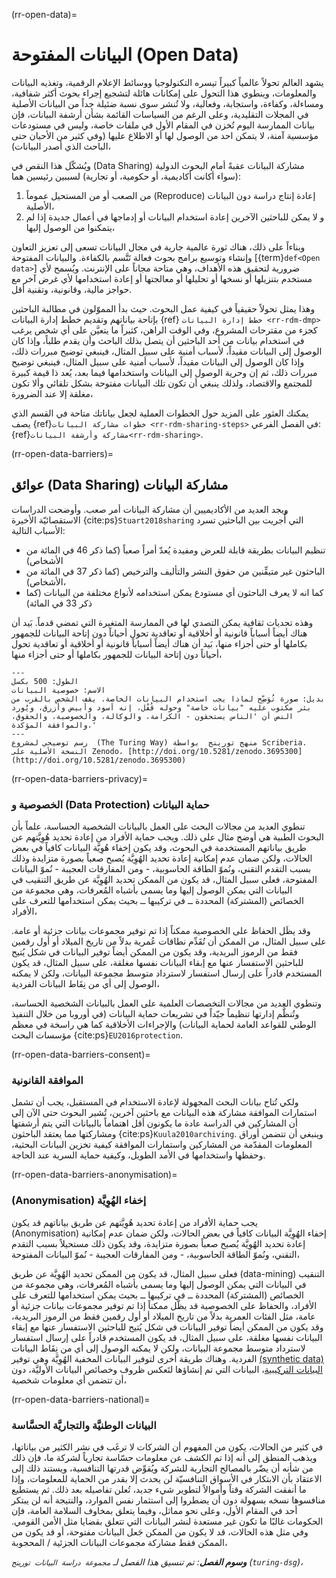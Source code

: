 (rr-open-data)=
#  البيانات المفتوحة (Open Data)

يشهد العالم تحولاً عالمياً كبيراً تيسره التكنولوجيا ووسائط الإعلام الرقمية، وتغذيه البيانات والمعلومات، وينطوي هذا التحول على إمكانات هائلة لتشجيع إجراء بحوث أكثر شفافية، ومساءلة، وكفاءة، واستجابة، وفعالية، ولا تُنشر سوى نسبة ضئيلة جداً من البيانات الأصلية في المجلات التقليدية، وعلى الرغم من السياسات القائمة بشأن أرشفة البيانات، فإن بيانات الممارسة اليوم تُخزن في المقام الأول في ملفات خاصة، وليس في مستودعات مؤسسية آمنة، لا يتمكن احد من الوصول لها أو الاطلاع عليها (وفي كثير من الأحيان حتى الباحث الذي أصدر البيانات)،

ويُشكّل هذا النقص في (Data Sharing) مشاركة البيانات عقبةً أمام البحوث الدولية (سواء أكانت أكاديمية، أو حكومية، أو تجارية) لسببين رئيسين هما:

1. من الصعب أو من المستحيل عموماً (Reproduce) إعادة إنتاج دراسة دون البيانات الأصلية،
2. و لا يمكن للباحثين الآخرين إعادة استخدام البيانات أو إدماجها في أعمال جديدة إذا لم يتمكنوا من الوصول إليها،

وبناءاً على ذلك، هناك ثورة عالمية جارية في مجال البيانات تسعى إلى تعزيز التعاون وإنشاء وتوسيع برامج بحوث فعالة تَتَّسم بالكفاءة. والبيانات المفتوحة [{term}`def<Open data>`] ضرورية لتحقيق هذه الأهداف، وهي متاحة مجاناً على الإنترنت. ويُسمح لأي مستخدم بتنزيلها أو نسخها أو تحليلها أو معالجتها أو إعادة استخدامها لأي غرض آخر مع حواجز مالية، وقانونية، وتقنية أقل.

وهذا يمثل تحولاً حقيقياً في كيفية عمل البحوث. حيث بدأ المموّلون في مطالبة الباحثين بإتاحة بياناتهم وتقديم خطط إدارة البيانات {ref} ` خطط إدارة البيانات <rr-rdm-dmp> ` كجزء من مقترحات المشروع، وفي الوقت الراهن، كثيراً ما يتعيَّن على أي شخص يرغب في استخدام بيانات من أحد الباحثين أن يتصل بذلك الباحث وأن يقدم طلباً، وإذا كان الوصول إلى البيانات مقيداً، لأسباب أمنية على سبيل المثال، فينبغي توضيح مبررات ذلك، وإذا كان الوصول إلى البيانات مقيداً، لأسباب أمنية على سبيل المثال، فينبغي توضيح مبررات ذلك، ثم إن وحرية الوصول إلى البيانات واستخدامها فيما بعد، يُعد ذا قيمة كبيرة للمجتمع والاقتصاد، ولذلك ينبغي أن تكون تلك البيانات مفتوحة بشكل تلقائي وألا تكون مغلقة إلا عند الضرورة،

يمكنك العثور على المزيد حول الخطوات العملية لجعل بياناتك متاحة في القسم الذي يصف {ref}`خطوات مشاركة البيانات <rr-rdm-sharing-steps>` في الفصل الفرعي: {ref}`مشاركة وأرشفة البيانات<rr-rdm-sharing>`.

(rr-open-data-barriers)=
## عوائق (Data Sharing) مشاركة البيانات
ويجد العديد من الأكاديميين أن مشاركة البيانات أمر صعب. وأوضحت الدراسات الاستقصائيّة الأخيرة {cite:ps}`Stuart2018sharing` التي أُجريت بين الباحثين تسرد الأسباب التالية:

- تنظيم البيانات بطريقة قابلة للعرض ومفيدة يُعدّ أمراً صعباً (كما ذكر 46 في المائة من الأشخاص)
- الباحثون غير متيقِّنين من حقوق النشر والتأليف والترخيص (كما ذكر 37 في المائة من الأشخاص)،
- كما انه لا يعرف الباحثون أي مستودع يمكن استخدامه لأنواع مختلفة من البيانات (كما ذكر 33 في المائة)

وهذه تحديات ثقافية يمكن التصدي لها في الممارسة المتغيرة التي تمضي قدماً. بَيد أن هناك أيضاً أسباباً قانونية أو أخلاقية أو تعاقدية تحول أحياناً دون إتاحة البيانات للجمهور بكاملها أو حتى أجزاء منها، بَيد أن هناك أيضاً أسباباً قانونية أو أخلاقية أو تعاقدية تحول أحياناً دون إتاحة البيانات للجمهور بكاملها أو حتى أجزاء منها،

```{figure} ../../figures/data-privacy.jpg
---
الطول: 500 بكسل
الاسم: خصوصية البيانات
بديل: صورة تُوَضِّح لماذا يجب استخدام البيانات الخاصة. يقف الشخص بالقرب من بئر مكتوب عليه "بيانات خاصة" وحوله قُفْل، إنه أسود وأبيض وأزرق، ويُورد النص أن 'الناس يستحقون - الكرامة، والوكالة، والخصوصية، والحقوق، والموافقة المؤكدة،'
---
رسم توضيحي لمشروع  (The Turing Way) منهج تورينج  بواسطة Scriberia. النسخة الأصلية على Zenodo، [http://doi.org/10.5281/zenodo.3695300](http://doi.org/10.5281/zenodo.3695300)
```

(rr-open-data-barriers-privacy)=
### الخصوصية و (Data Protection) حماية البيانات

تنطوي العديد من مجالات البحث على العمل بالبيانات الشخصية الحساسة، علماً بأن البحوث الطبية هي أوضح مثال على ذلك. ويجب حماية الأفراد من إعادة تحديد هُوِيَّتهم عن طريق بياناتهم المستخدمة في البحوث، وقد يكون إخفاء هُوِيَّة البيانات كافياً في بعض الحالات، ولكن ضمان عدم إمكانية إعادة تحديد الهُوِيَّة يُصبح صعباً بصورة متزايدة وذلك بسبب التقدم التقني، ونُموّ الطاقة الحاسوبية، - ومن المفارقات العجيبة - نُموّ البيانات المفتوحة، فعلى سبيل المثال، قد يكون من الممكن تحديد الهُوِيَّة عن طريق التنقيب في البيانات التي يمكن الوصول إليها وما يسمى بأشباه المُعرفات، وهي مجموعة من الخصائص (المشتركة) المحددة ــ في تركيبها ــ بحيث يمكن استخدامها للتعرف على الأفراد،

وقد يظَل الحفاظ على الخصوصية ممكناً إذا تم توفير مجموعات بيانات جزئية أو عامة. على سبيل المثال، من الممكن أن تُقَدِّم نطاقات عُمرية بدلاً من تاريخ الميلاد أو أول رقمين فقط من الرموز البريدية، وقد يكون من الممكن أيضاً توفير البيانات في شكل يُتيح للباحثين الاستفسار عنها مع إبقاء البيانات نفسها مغلقة، على سبيل المثال، قد يكون المستخدم قادراً على إرسال استفسار لاسترداد متوسط مجموعة البيانات، ولكن لا يمكنه الوصول إلى أي من نِقَاط البيانات الفردية،

وتنطوي العديد من مجالات التخصصات العلمية على العمل بالبيانات الشخصية الحساسة، وتُنظَّم إدارتها تنظيماً جيّداً في تشريعات حماية البيانات (في أوروبا من خلال التنفيذ الوطني للقواعد العامة لحماية البيانات) والإجراءات الأخلاقية كما هي راسخة في معظم مؤسسات البحث {cite:ps}`EU2016protection`.

(rr-open-data-barriers-consent)=
### الموافقة القانونية

ولكي تُتاح بيانات البحث المجهولة لإعادة الاستخدام في المستقبل، يجب أن تشمل استمارات الموافقة مشاركة هذه البيانات مع باحثين آخرين، تُشير البحوث حتى الآن إلى أن المشاركين في الدراسة عادة ما يكونون أقل اهتماماً بالبيانات التي يتم أرشفتها ومشاركتها مما يعتقد الباحثون {cite:ps}`Kuula2010archiving`. وينبغي أن تتضمن أوراق المعلومات المقدّمة من المشاركين واستمارات الموافقة كيفية تخزين البيانات البحثية، وحفظها واستخدامها في الأمد الطويل، وكيفية حماية السرية عند الحاجة.

(rr-open-data-barriers-anonymisation)=
### (Anonymisation) إخفاء الهُوِيَّة

يجب حماية الأفراد من إعادة تحديد هُوِيَّتهم عن طريق بياناتهم قد يكون (Anonymisation) إخفاء الهُوِيَّة البيانات كافياً في بعض الحالات، ولكن ضمان عدم إمكانية إعادة تحديد الهُوِيَّة يُصبح صعباً بصورة متزايدة، وقد يكون ذلك مستحيلاً بسبب التقدم التقني، ونُموّ الطاقة الحاسوبية، - ومن المفارقات العجيبة - نُموّ البيانات المفتوحة،

فعلى سبيل المثال، قد يكون من الممكن تحديد الهُوِيَّة عن طريق (data-mining) التنقيب في البيانات التي يمكن الوصول إليها وما يسمى بأشباه المُعرفات، وهي مجموعة من الخصائص (المشتركة) المحددة ــ في تركيبها ــ بحيث يمكن استخدامها للتعرف على الأفراد، والحفاظ على الخصوصية قد يظّل ممكناً إذا تم توفير مجموعات بيانات جزئية أو عامة، مثل الفئات العمرية بدلاً من تاريخ الميلاد أو أول رقمين فقط من الرموز البريدية، وقد يكون من الممكن أيضاً توفير البيانات في شكل يُتيح للباحثين الاستفسار عنها مع إبقاء البيانات نفسها مغلقة، على سبيل المثال، قد يكون المستخدم قادراً على إرسال استفسار لاسترداد متوسط مجموعة البيانات، ولكن لا يمكنه الوصول إلى أي من نِقَاط البيانات الفردية. وهناك طريقة أخرى لتوفير البيانات المخفية الهُوِيَّة وهي توفير [(synthetic data) البيانات التركيبية](https://en.wikipedia.org/wiki/Synthetic_data)، البيانات التي تم إنشاؤها لتَعكس ظروف وخصائص البيانات الأوليَّة، دون أن تتضمن أي معلومات شخصية،

(rr-open-data-barriers-national)=
### البيانات الوطنيَّة والتجاريَّة الحسَّاسة

في كثير من الحالات، يكون من المفهوم أن الشركات لا ترغَب في نشر الكثير من بياناتها، ويذهب المنطق إلى أنه إذا تم الكشف عن معلومات حسّاسة تجارياً لشركة ما، فإن ذلك من شأنه أن يضّر بالمصالح التجارية للشركة ويُقوِّض قدرتها التنافسية، ويستند ذلك إلى الاعتقاد بأن الابتكار في الأسواق التنافسيّة لن يحدث إلا بقدر من الحماية للمعلومات، وإذا ما أنفقت الشركة وقتاً وأموالاً لتطوير شيء جديد، تُعلن تفاصيله بعد ذلك. ثم يستطيع منافسوها نسخه بسهولة دون أن يضطروا إلى استثمار نفس الموارد، والنتيجة أنه لن يبتكر أحد في المقام الأول، وعلى نحو مماثل، وفيما يتعلق بمخاوف السلامة العامة، فإن الحكومات غالبًا ما تكون غير مستعدة لنشر البيانات التي تتعلق بقضايا مثل الأمن القومي. وفي مثل هذه الحالات، قد لا يكون من الممكن جَعل البيانات مفتوحة، أو قد يكون من الممكن فقط مشاركة مجموعات البيانات الجزئية / المحجوبة،

***وسوم الفصل**: تم تنسيق هذا الفصل لـ `مجموعة دراسة البيانات تورينج` (`turing-dsg`)،*
